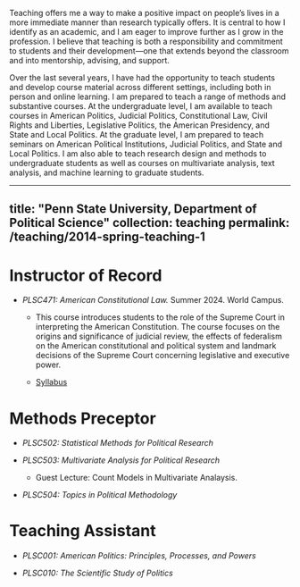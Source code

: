 Teaching offers me a way to make a positive impact on people’s lives in a more immediate manner than research typically offers.  It is central to how I identify as an academic, and I am eager to improve further as I grow in the profession. I believe that teaching is both a responsibility and commitment to students and their development—one that extends beyond the classroom and into mentorship, advising, and support.  

Over the last several years, I have had the opportunity to teach students and develop course material across different settings, including both in person and online learning. I am prepared to teach a range of methods and substantive courses.  At the undergraduate level, I am available to teach courses in American Politics, Judicial Politics, Constitutional Law, Civil Rights and Liberties, Legislative Politics, the American Presidency, and State and Local Politics.  At the graduate level, I am prepared to teach seminars on American Political Institutions, Judicial Politics, and State and Local Politics.  I am also able to teach research design and methods to undergraduate students as well as courses on multivariate analysis, text analysis, and machine learning to graduate students.  

---
title: "Penn State University, Department of Political Science"
collection: teaching
permalink: /teaching/2014-spring-teaching-1
---

Instructor of Record
======
* *PLSC471: American Constitutional Law.* Summer 2024. World Campus.  

  * This course introduces students to the role of the Supreme Court in interpreting the American
Constitution. The course focuses on the origins and significance of judicial review, the effects of
federalism on the American constitutional and political system and landmark decisions of the
Supreme Court concerning legislative and executive power.

  * [Syllabus](https://www.dropbox.com/scl/fi/hfmi22buexh0sm9n7x3o6/PLSC471_Syllabus_SU2024.pdf?rlkey=ar3cv2oxgkh60fb19ebcw056w&st=vls7vxge&dl=0)

Methods Preceptor
======

* *PLSC502: Statistical Methods for Political Research*

* *PLSC503: Multivariate Analysis for Political Research*

  * Guest Lecture: Count Models in Multivariate Analaysis. 

* *PLSC504: Topics in Political Methodology*

Teaching Assistant
=====

* *PLSC001: American Politics: Principles, Processes, and Powers*

* *PLSC010: The Scientific Study of Politics*
